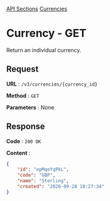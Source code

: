 [API Sections](../Sections.md)
[Currencies](../currencies/GET.md)

# Currency - GET

Return an individual currency.

## Request

**URL** : `/v3/currencies/{currency_id}`

**Method** : `GET`

**Parameters** : None

## Response

**Code** : `200 OK`

**Content** : 
```json
{
    "id": "epMqeYqPkL",
    "code": "GBP",
    "name": "Sterling",
    "created": "2020-09-28 10:27:34"
}
```
